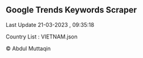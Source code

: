 

## Google Trends Keywords Scraper 
 
Last Update 21-03-2023 , 09:35:18

Country List :
VIETNAM.json



© Abdul Muttaqin 
